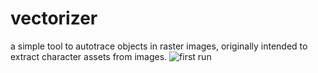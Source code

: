 # vectorizer
a simple tool to autotrace objects in raster images, originally intended to extract character assets from images.
![first run]("./gifs/run.gif)